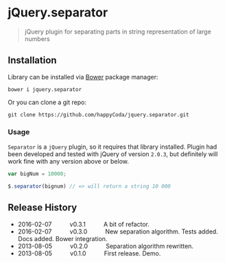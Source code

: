 # jQuery.separator
> jQuery plugin for separating parts in string representation of large numbers

## Installation
Library can be installed via [Bower](http://bower.io/) package manager:

```shell
bower i jquery.separator
```

Or you can clone a git repo:

```shell
git clone https://github.com/happyCoda/jquery.separator.git
```

### Usage

`Separator` is a `jQuery` plugin, so it requires that library installed. Plugin had been developed and tested with jQuery of version `2.0.3`, but definitely will work fine with any version above or below.

```js
var bigNum = 10000;

$.separator(bignum) // => will return a string 10 000
```

## Release History
* 2016-02-07   v0.3.1   A bit of refactor.
* 2016-02-07   v0.3.0   New separation algorithm. Tests added. Docs added. Bower integration.
* 2013-08-05   v0.2.0   Separation algorithm rewritten.
* 2013-08-05   v0.1.0   First release. Demo.
